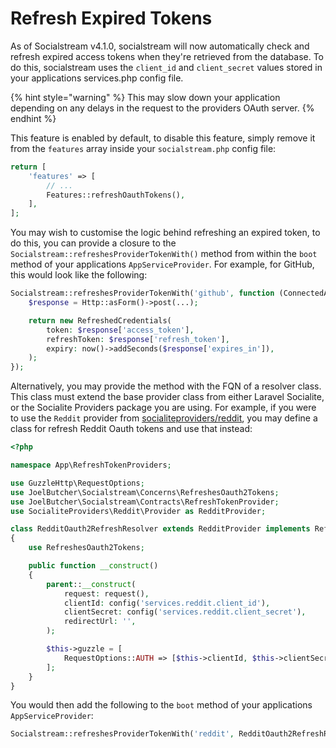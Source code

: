 # Refresh Expired Tokens

As of Socialstream v4.1.0, socialstream will now automatically check and refresh expired access tokens when they're retrieved from the database. To do this, socialstream uses the `client_id` and `client_secret` values stored in your applications services.php config file.

{% hint style="warning" %}
This may slow down your application depending on any delays in the request to the providers OAuth server.
{% endhint %}

This feature is enabled by default, to disable this feature, simply remove it from the `features` array inside your `socialstream.php` config file:

```php
return [
    'features' => [
        // ...
        Features::refreshOauthTokens(),
    ],
];
```

You may wish to customise the logic behind refreshing an expired token, to do this, you can provide a closure to the `Socialstream::refreshesProviderTokenWith()` method from within the `boot` method of your applications `AppServiceProvider`. For example, for GitHub, this would look like the following:

```php
Socialstream::refreshesProviderTokenWith('github', function (ConnectedAccount $account) {
    $response = Http::asForm()->post(...);

    return new RefreshedCredentials(
        token: $response['access_token'],
        refreshToken: $response['refresh_token'],
        expiry: now()->addSeconds($response['expires_in']),
    );
});
```

Alternatively, you may provide the method with the FQN of a resolver class. This class must extend the base provider class from either Laravel Socialite, or the Socialite Providers package you are using. For example, if you were to use the `Reddit` provider from [socialiteproviders/reddit](https://github.com/SocialiteProviders/Reddit), you may define a class for refresh Reddit Oauth tokens and use that instead:

```php
<?php

namespace App\RefreshTokenProviders;

use GuzzleHttp\RequestOptions;
use JoelButcher\Socialstream\Concerns\RefreshesOauth2Tokens;
use JoelButcher\Socialstream\Contracts\RefreshTokenProvider;
use SocialiteProviders\Reddit\Provider as RedditProvider;

class RedditOauth2RefreshResolver extends RedditProvider implements RefreshTokenProvider
{
    use RefreshesOauth2Tokens;

    public function __construct()
    {
        parent::__construct(
            request: request(),
            clientId: config('services.reddit.client_id'),
            clientSecret: config('services.reddit.client_secret'),
            redirectUrl: '',
        );

        $this->guzzle = [
            RequestOptions::AUTH => [$this->clientId, $this->clientSecret],
        ];
    }
}
```

You would then add the following to the `boot` method of your applications `AppServiceProvider`:

```php
Socialstream::refreshesProviderTokenWith('reddit', RedditOauth2RefreshResolver::class);
```
